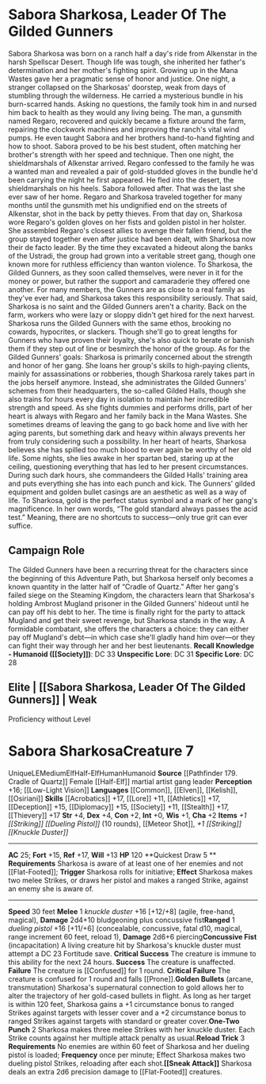 ﻿---
ac: '25'
alignment: LE
all_resistance: null
burrow_speed: null
charisma: '+2'
climb_speed: null
constitution: '+2'
creature_ability:
- Concussive Fist
- Golden Bullets
- One-Two Punch
- Quickest Draw
- Reload Trick
- Sneak Attack
creature_family: null
description: "Sabora Sharkosa was born on a ranch half a day's ride from Alkenstar\
  \ in the harsh Spellscar Desert. Though life was tough, she inherited her father's\
  \ determination and her mother's fighting spirit. Growing up in the Mana Wastes\
  \ gave her a pragmatic sense of honor and justice.<br/><br/> One night, a stranger\
  \ collapsed on the Sharkosas' doorstep, weak from days of stumbling through the\
  \ wilderness. He carried a mysterious bundle in his burn-scarred hands. Asking no\
  \ questions, the family took him in and nursed him back to health as they would\
  \ any living being. The man, a gunsmith named Regaro, recovered and quickly became\
  \ a fixture around the farm, repairing the clockwork machines and improving the\
  \ ranch's vital wind pumps. He even taught Sabora and her brothers hand-to-hand\
  \ fighting and how to shoot. Sabora proved to be his best student, often matching\
  \ her brother's strength with her speed and technique.<br/><br/> Then one night,\
  \ the shieldmarshals of Alkenstar arrived. Regaro confessed to the family he was\
  \ a wanted man and revealed a pair of gold-studded gloves in the bundle he'd been\
  \ carrying the night he first appeared. He fled into the desert, the shieldmarshals\
  \ on his heels. Sabora followed after. That was the last she ever saw of her home.<br/><br/>\
  \ Regaro and Sharkosa traveled together for many months until the gunsmith met his\
  \ undignified end on the streets of Alkenstar, shot in the back by petty thieves.\
  \ From that day on, Sharkosa wore Regaro's golden gloves on her fists and golden\
  \ pistol in her holster. She assembled Regaro's closest allies to avenge their fallen\
  \ friend, but the group stayed together even after justice had been dealt, with\
  \ Sharkosa now their de facto leader. By the time they excavated a hideout along\
  \ the banks of the Ustradi, the group had grown into a veritable street gang, though\
  \ one known more for ruthless efficiency than wanton violence. To Sharkosa, the\
  \ Gilded Gunners, as they soon called themselves, were never in it for the money\
  \ or power, but rather the support and camaraderie they offered one another. For\
  \ many members, the Gunners are as close to a real family as they've ever had, and\
  \ Sharkosa takes this responsibility seriously.<br/><br/> That said, Sharkosa is\
  \ no saint and the Gilded Gunners aren't a charity. Back on the farm, workers who\
  \ were lazy or sloppy didn't get hired for the next harvest. Sharkosa runs the Gilded\
  \ Gunners with the same ethos, brooking no cowards, hypocrites, or slackers. Though\
  \ she'll go to great lengths for Gunners who have proven their loyalty, she's also\
  \ quick to berate or banish them if they step out of line or besmirch the honor\
  \ of the group.<br/><br/> As for the Gilded Gunners' goals: Sharkosa is primarily\
  \ concerned about the strength and honor of her gang. She loans her group's skills\
  \ to high-paying clients, mainly for assassinations or robberies, though Sharkosa\
  \ rarely takes part in the jobs herself anymore. Instead, she administrates the\
  \ Gilded Gunners' schemes from their headquarters, the so-called Gilded Halls, though\
  \ she also trains for hours every day in isolation to maintain her incredible strength\
  \ and speed.<br/><br/> As she fights dummies and performs drills, part of her heart\
  \ is always with Regaro and her family back in the Mana Wastes. She sometimes dreams\
  \ of leaving the gang to go back home and live with her aging parents, but something\
  \ dark and heavy within always prevents her from truly considering such a possibility.\
  \ In her heart of hearts, Sharkosa believes she has spilled too much blood to ever\
  \ again be worthy of her old life. Some nights, she lies awake in her spartan bed,\
  \ staring up at the ceiling, questioning everything that has led to her present\
  \ circumstances. During such dark hours, she commandeers the Gilded Halls' training\
  \ area and puts everything she has into each punch and kick.<br/><br/> The Gunners'\
  \ gilded equipment and golden bullet casings are an aesthetic as well as a way of\
  \ life. To Sharkosa, gold is the perfect status symbol and a mark of her gang's\
  \ magnificence. In her own words, \u201CThe gold standard always passes the acid\
  \ test.\u201D Meaning, there are no shortcuts to success\u2014only true grit can\
  \ ever suffice."
dexterity: '+4'
element: null
fly_speed: null
fortitude: '+15'
hp: '120'
id: '1978'
immunity: null
intelligence: '+0'
land_speed: '30'
language:
- '[[DATABASE/language/Common|Common]]'
- '[[DATABASE/language/Elven|Elven]]'
- '[[DATABASE/language/Kelish|Kelish]]'
- '[[DATABASE/language/Osiriani|Osiriani]]'
level: '7'
max_speed: '30'
name: Sabora Sharkosa
perception: '+16'
rarity: Unique
reflex: '+17'
resistance: null
rus_type_level: null
sense:
- '[[DATABASE/monsterability/Low-Light Vision|low-light vision]]'
size: Medium
skill:
- '[[DATABASE/skill/Acrobatics|Acrobatics]] +17'
- '[[DATABASE/skill/Lore|Alkenstar Lore]] +11'
- '[[DATABASE/skill/Athletics|Athletics]] +17'
- '[[DATABASE/skill/Deception|Deception]] +15'
- '[[DATABASE/skill/Diplomacy|Diplomacy]] +15'
- '[[DATABASE/skill/Society|Society]] +11'
- '[[DATABASE/skill/Stealth|Stealth]] +17'
- '[[DATABASE/skill/Thievery|Thievery]] +17'
source: '[[DATABASE/source/Pathfinder 179. Cradle of Quartz|Pathfinder #179: Cradle
  of Quartz]]'
speed:
- 30 feet
spell: null
strength: '+4'
strength_req: '4'
strongest_save:
- Reflex
swim_speed: null
trait:
- '[[DATABASE/trait/Elf|Elf]]'
- '[[DATABASE/trait/Half-Elf|Half-Elf]]'
- '[[DATABASE/trait/Human|Human]]'
- '[[DATABASE/trait/Humanoid|Humanoid]]'
- '[[DATABASE/trait/Unique|Unique]]'
type: Creature
vision: Low-light vision
weakest_save:
- Will
weakness: null
will: '+13'
wisdom: '+1'

---
# Sabora Sharkosa, Leader Of The Gilded Gunners

Sabora Sharkosa was born on a ranch half a day's ride from Alkenstar in the harsh Spellscar Desert. Though life was tough, she inherited her father's determination and her mother's fighting spirit. Growing up in the Mana Wastes gave her a pragmatic sense of honor and justice.
 One night, a stranger collapsed on the Sharkosas' doorstep, weak from days of stumbling through the wilderness. He carried a mysterious bundle in his burn-scarred hands. Asking no questions, the family took him in and nursed him back to health as they would any living being. The man, a gunsmith named Regaro, recovered and quickly became a fixture around the farm, repairing the clockwork machines and improving the ranch's vital wind pumps. He even taught Sabora and her brothers hand-to-hand fighting and how to shoot. Sabora proved to be his best student, often matching her brother's strength with her speed and technique.
 Then one night, the shieldmarshals of Alkenstar arrived. Regaro confessed to the family he was a wanted man and revealed a pair of gold-studded gloves in the bundle he'd been carrying the night he first appeared. He fled into the desert, the shieldmarshals on his heels. Sabora followed after. That was the last she ever saw of her home.
 Regaro and Sharkosa traveled together for many months until the gunsmith met his undignified end on the streets of Alkenstar, shot in the back by petty thieves. From that day on, Sharkosa wore Regaro's golden gloves on her fists and golden pistol in her holster. She assembled Regaro's closest allies to avenge their fallen friend, but the group stayed together even after justice had been dealt, with Sharkosa now their de facto leader. By the time they excavated a hideout along the banks of the Ustradi, the group had grown into a veritable street gang, though one known more for ruthless efficiency than wanton violence. To Sharkosa, the Gilded Gunners, as they soon called themselves, were never in it for the money or power, but rather the support and camaraderie they offered one another. For many members, the Gunners are as close to a real family as they've ever had, and Sharkosa takes this responsibility seriously.
 That said, Sharkosa is no saint and the Gilded Gunners aren't a charity. Back on the farm, workers who were lazy or sloppy didn't get hired for the next harvest. Sharkosa runs the Gilded Gunners with the same ethos, brooking no cowards, hypocrites, or slackers. Though she'll go to great lengths for Gunners who have proven their loyalty, she's also quick to berate or banish them if they step out of line or besmirch the honor of the group.
 As for the Gilded Gunners' goals: Sharkosa is primarily concerned about the strength and honor of her gang. She loans her group's skills to high-paying clients, mainly for assassinations or robberies, though Sharkosa rarely takes part in the jobs herself anymore. Instead, she administrates the Gilded Gunners' schemes from their headquarters, the so-called Gilded Halls, though she also trains for hours every day in isolation to maintain her incredible strength and speed.
 As she fights dummies and performs drills, part of her heart is always with Regaro and her family back in the Mana Wastes. She sometimes dreams of leaving the gang to go back home and live with her aging parents, but something dark and heavy within always prevents her from truly considering such a possibility. In her heart of hearts, Sharkosa believes she has spilled too much blood to ever again be worthy of her old life. Some nights, she lies awake in her spartan bed, staring up at the ceiling, questioning everything that has led to her present circumstances. During such dark hours, she commandeers the Gilded Halls' training area and puts everything she has into each punch and kick.
 The Gunners' gilded equipment and golden bullet casings are an aesthetic as well as a way of life. To Sharkosa, gold is the perfect status symbol and a mark of her gang's magnificence. In her own words, “The gold standard always passes the acid test.” Meaning, there are no shortcuts to success—only true grit can ever suffice.

## Campaign Role

The Gilded Gunners have been a recurring threat for the characters since the beginning of this Adventure Path, but Sharkosa herself only becomes a known quantity in the latter half of “Cradle of Quartz.” After her gang's failed siege on the Steaming Kingdom, the characters learn that Sharkosa's holding Ambrost Mugland prisoner in the Gilded Gunners' hideout until he can pay off his debt to her. The time is finally right for the party to attack Mugland and get their sweet revenge, but Sharkosa stands in the way. A formidable combatant, she offers the characters a choice: they can either pay off Mugland's debt—in which case she'll gladly hand him over—or they can fight their way through her and her best lieutenants.
**Recall Knowledge - Humanoid ([[Society]])**: DC 33
**Unspecific Lore**: DC 31
**Specific Lore**: DC 28

## Elite | [[Sabora Sharkosa, Leader Of The Gilded Gunners]] | Weak
Proficiency without Level

# Sabora Sharkosa<span class="item-type">Creature 7</span>

<span class="trait-unique item-trait">Unique</span><span class="trait-alignment item-trait">LE</span><span class="trait-size item-trait">Medium</span><span class="item-trait">Elf</span><span class="item-trait">Half-Elf</span><span class="item-trait">Human</span><span class="item-trait">Humanoid</span>
**Source** [[Pathfinder 179. Cradle of Quartz]]
Female [[Half-Elf]] martial artist gang leader
**Perception** +16; [[Low-Light Vision]]
**Languages** [[Common]], [[Elven]], [[Kelish]], [[Osiriani]]
**Skills** [[Acrobatics]] +17, [[Lore]] +11, [[Athletics]] +17, [[Deception]] +15, [[Diplomacy]] +15, [[Society]] +11, [[Stealth]] +17, [[Thievery]] +17
**Str** +4, **Dex** +4, **Con** +2, **Int** +0, **Wis** +1, **Cha** +2
**Items** _+1 [[Striking]] [[Dueling Pistol]]_ (10 rounds), [[Meteor Shot]], _+1 [[Striking]] [[Knuckle Duster]]_

---
**AC** 25; **Fort** +15, **Ref** +17, **Will** +13
**HP** 120
<span class="in-box-ability">**Quickest Draw <span class="action-icon">5</span> ** **Requirements** Sharkosa is aware of at least one of her enemies and not [[Flat-Footed]]; **Trigger** Sharkosa rolls for initiative; **Effect** Sharkosa makes two melee Strikes, or draws her pistol and makes a ranged Strike, against an enemy she is aware of.</span>

---
**Speed** 30 feet
<span class="in-box-ability">**Melee** <span class="action-icon">1</span> _knuckle duster_ +16 [+12/+8] (agile, free-hand, magical), **Damage** 2d4+10 bludgeoning plus concussive fist</span><span class="in-box-ability">**Ranged** <span class="action-icon">1</span> _dueling pistol_ +16 [+11/+6] (concealable, concussive, fatal d10, magical, range increment 60 feet, reload 1), **Damage** 2d6+6 piercing</span><span class="in-box-ability">**Concussive Fist** (incapacitation) A living creature hit by Sharkosa's knuckle duster must attempt a DC 23 Fortitude save.
 **Critical Success** The creature is immune to this ability for the next 24 hours.
 **Success** The creature is unaffected.
 **Failure** The creature is [[Confused]] for 1 round.
 **Critical Failure** The creature is confused for 1 round and falls [[Prone]].</span><span class="in-box-ability">**Golden Bullets** (arcane, transmutation) Sharkosa's supernatural connection to gold allows her to alter the trajectory of her gold-cased bullets in flight. As long as her target is within 120 feet, Sharkosa gains a +1 circumstance bonus to ranged Strikes against targets with lesser cover and a +2 circumstance bonus to ranged Strikes against targets with standard or greater cover.</span><span class="in-box-ability">**One-Two Punch** <span class="action-icon">2</span> Sharkosa makes three melee Strikes with her knuckle duster. Each Strike counts against her multiple attack penalty as usual.</span><span class="in-box-ability">**Reload Trick** <span class="action-icon">3</span> **Requirements** No enemies are within 60 feet of Sharkosa and her dueling pistol is loaded; **Frequency** once per minute; Effect Sharkosa makes two dueling pistol Strikes, reloading after each shot.</span><span class="in-box-ability">**[[Sneak Attack]]** Sharkosa deals an extra 2d6 precision damage to [[Flat-Footed]] creatures.</span>